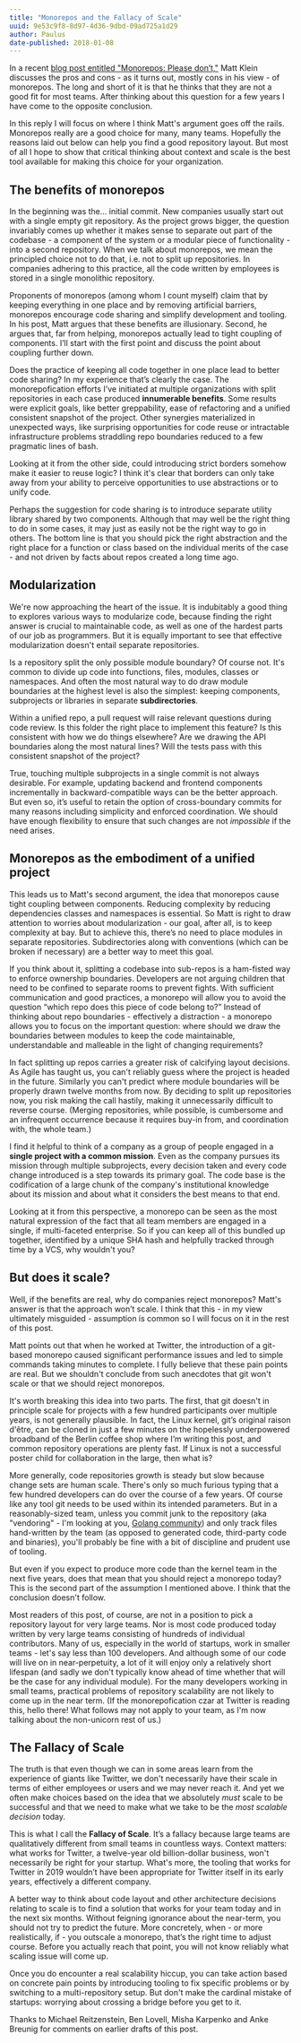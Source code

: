 ```yaml
---
title: "Monorepos and the Fallacy of Scale"
uuid: 9e53c9f8-8d97-4d36-9dbd-09ad725a1d29
author: Paulus
date-published: 2018-01-08
---
```


In a recent [blog post entitled "Monorepos: Please don’t,"](https://medium.com/@mattklein123/monorepos-please-dont-e9a279be011b) Matt Klein discusses the pros and cons - as it turns out, mostly cons in his view - of monorepos. The long and short of it is that he thinks that they are not a good fit for most teams. After thinking about this question for a few years I have come to the opposite conclusion.

In this reply I will focus on where I think Matt's argument goes off the rails. Monorepos really are a good choice for many, many teams. Hopefully the reasons laid out below can help you find a good repository layout. But most of all I hope to show that critical thinking about context and scale is the best tool available for making this choice for your organization.

## The benefits of monorepos

In the beginning was the... initial commit. New companies usually start out with a single empty git repository. As the project grows bigger, the question invariably comes up whether it makes sense to separate out part of the codebase - a component of the system or a modular piece of functionality - into a second repository. When we talk about monorepos, we mean the principled choice not to do that, i.e. not to split up repositories. In companies adhering to this practice, all the code written by employees is stored in a single monolithic repository.

Proponents of monorepos (among whom I count myself) claim that by keeping everything in one place and by removing artificial barriers, monorepos encourage code sharing and simplify development and tooling. In his post, Matt argues that these benefits are illusionary. Second, he argues that, far from helping, monorepos actually lead to tight coupling of components. I’ll start with the first point and discuss the point about coupling further down.

Does the practice of keeping all code together in one place lead to better code sharing? In my experience that’s clearly the case. The monorepofication efforts I’ve initiated at multiple organizations with split repositories in each case produced **innumerable benefits**. Some results were explicit goals, like better greppability, ease of refactoring and a unified consistent snapshot of the project. Other synergies materialized in unexpected ways, like surprising opportunities for code reuse or intractable infrastructure problems straddling repo boundaries reduced to a few pragmatic lines of bash.

Looking at it from the other side, could introducing strict borders somehow make it easier to reuse logic? I think it's clear that borders can only take away from your ability to perceive opportunities to use abstractions or to unify code.

Perhaps the suggestion for code sharing is to introduce separate utility library shared by two components. Although that may well be the right thing to do in some cases, it may just as easily not be the right way to go in others. The bottom line is that you should pick the right abstraction and the right place for a function or class based on the individual merits of the case - and not driven by facts about repos created a long time ago.

## Modularization

We're now approaching the heart of the issue. It is indubitably a good thing to explores various ways to modularize code, because finding the right answer is crucial to maintainable code, as well as one of the hardest parts of our job as programmers. But it is equally important to see that effective modularization doesn't entail separate repositories.

Is a repository split the only possible module boundary? Of course not. It's common to divide up code into functions, files, modules, classes or namespaces. And often the most natural way to do draw module boundaries at the highest level is also the simplest: keeping components, subprojects or libraries in separate **subdirectories**.

Within a unified repo, a pull request will raise relevant questions during code review. Is this folder the right place to implement this feature? Is this consistent with how we do things elsewhere? Are we drawing the API boundaries along the most natural lines? Will the tests pass with this consistent snapshot of the project?

True, touching multiple subprojects in a single commit is not always desirable. For example, updating backend and frontend components incrementally in backward-compatible ways can be the better approach. But even so, it’s useful to retain the option of cross-boundary commits for many reasons including simplicity and enforced coordination. We should have enough flexibility to ensure that such changes are not _impossible_ if the need arises.

## Monorepos as the embodiment of a unified project

This leads us to Matt's second argument, the idea that monorepos cause tight coupling between components. Reducing complexity by reducing dependencies classes and namespaces is essential. So Matt is right to draw attention to worries about modularization - our goal, after all, is to keep complexity at bay. But to achieve this, there’s no need to place modules in separate repositories. Subdirectories along with conventions (which can be broken if necessary) are a better way to meet this goal.

If you think about it, splitting a codebase into sub-repos is a ham-fisted way to enforce ownership boundaries. Developers are not arguing children that need to be confined to separate rooms to prevent fights. With sufficient communication and good practices, a monorepo will allow you to avoid the question “which repo does this piece of code belong to?” Instead of thinking about repo boundaries - effectively a distraction - a monorepo allows you to focus on the important question: where should we draw the boundaries between modules to keep the code maintainable, understandable and malleable in the light of changing requirements?

In fact splitting up repos carries a greater risk of calcifying layout decisions. As Agile has taught us, you can't reliably guess where the project is headed in the future. Similarly you can't predict where module boundaries will be properly drawn twelve months from now. By deciding to split up repositories now, you risk making the call hastily, making it unnecessarily difficult to reverse course. (Merging repositories, while possible, is cumbersome and an infrequent occurrence because it requires buy-in from, and coordination with, the whole team.)

I find it helpful to think of a company as a group of people engaged in a **single project with a common mission**. Even as the company pursues its mission through multiple subprojects, every decision taken and every code change introduced is a step towards its primary goal. The code base is the codification of a large chunk of the company's institutional knowledge about its mission and about what it considers the best means to that end.

Looking at it from this perspective, a monorepo can be seen as the most natural expression of the fact that all team members are engaged in a single, if multi-faceted enterprise. So if you can keep all of this bundled up together, identified by a unique SHA hash and helpfully tracked through time by a VCS, why wouldn't you?

## But does it scale?

Well, if the benefits are real, why do companies reject monorepos? Matt's answer is that the approach won’t scale. I think that this - in my view ultimately misguided - assumption is common so I will focus on it in the rest of this post.

Matt points out that when he worked at Twitter, the introduction of a git-based monorepo caused significant performance issues and led to simple commands taking minutes to complete. I fully believe that these pain points are real. But we shouldn't conclude from such anecdotes that git won't scale or that we should reject monorepos.

It's worth breaking this idea into two parts. The first, that git doesn't in principle scale for projects with a few hundred participants over multiple years, is not generally plausible. In fact, the Linux kernel, git’s original raison d'être, can be cloned in just a few minutes on the hopelessly underpowered broadband of the Berlin coffee shop where I’m writing this post, and common repository operations are plenty fast. If Linux is not a successful poster child for collaboration in the large, then what is?

More generally, code repositories growth is steady but slow because change sets are human scale. There's only so much furious typing that a few hundred developers can do over the course of a few years. Of course like any tool git needs to be used within its intended parameters. But in a reasonably-sized team, unless you commit junk to the repository (aka "vendoring" - I'm looking at you, [Golang community](https://github.com/moby/moby/tree/545d00e7521414f648140b5834d41a072592a484/vendor/github.com)) and only track files hand-written by the team (as opposed to generated code, third-party code and binaries), you'll probably be fine with a bit of discipline and prudent use of tooling.

But even if you expect to produce more code than the kernel team in the next five years, does that mean that you should reject a monorepo today? This is the second part of the assumption I mentioned above. I think that the conclusion doesn't follow.

Most readers of this post, of course, are not in a position to pick a repository layout for very large teams. Nor is most code produced today written by very large teams consisting of hundreds of individual contributors. Many of us, especially in the world of startups, work in smaller teams - let's say less than 100 developers. And although some of our code will live on in near-perpetuity, a lot of it will enjoy only a relatively short lifespan (and sadly we don't typically know ahead of time whether that will be the case for any individual module). For the many developers working in small teams, practical problems of repository scalability are not likely to come up in the near term. (If the monorepofication czar at Twitter is reading this, hello there! What follows may not apply to your team, as I'm now talking about the non-unicorn rest of us.)

## The Fallacy of Scale

The truth is that even though we can in some areas learn from the experience of giants like Twitter, we don't necessarily have their scale in terms of either employees or users and we may never reach it. And yet we often make choices based on the idea that we absolutely _must_ scale to be successful and that we need to make what we take to be the _most scalable decision_ today.

This is what I call the **Fallacy of Scale**. It’s a fallacy because large teams are qualitatively different from small teams in countless ways. Context matters: what works for Twitter, a twelve-year old billion-dollar business, won't necessarily be right for your startup. What's more, the tooling that works for Twitter in 2019 wouldn’t have been appropriate for Twitter itself in its early years, effectively a different company.

A better way to think about code layout and other architecture decisions relating to scale is to find a solution that works for your team today and in the next six months. Without feigning ignorance about the near-term, you should not try to predict the future. More concretely, when - or more realistically, if - you outscale a monorepo, that’s the right time to adjust course. Before you actually reach that point, you will not know reliably what scaling issue will come up.

Once you do encounter a real scalability hiccup, you can take action based on concrete pain points by introducing tooling to fix specific problems or by switching to a multi-repository setup. But don't make the cardinal mistake of startups: worrying about crossing a bridge before you get to it.

Thanks to Michael Reitzenstein, Ben Lovell, Misha Karpenko and Anke Breunig for comments on earlier drafts of this post.
